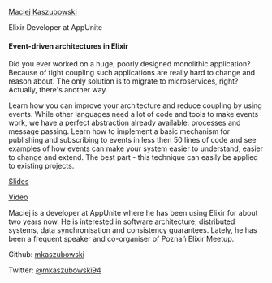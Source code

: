 [Maciej Kaszubowski](http://s3.amazonaws.com/esl-conf-stg/media/files/000/000/845/thumbnail/Maciej_Kaszubowski.jpeg?1513360220)

Elixir Developer at AppUnite

#### Event-driven architectures in Elixir

Did you ever worked on a huge, poorly designed monolithic application? Because of tight coupling such applications are really hard to change and reason about. The only solution is to migrate to microservices, right? Actually, there's another way.

Learn how you can improve your architecture and reduce coupling by using events. While other languages need a lot of code and tools to make events work, we have a perfect abstraction already available: processes and message passing. Learn how to implement a basic mechanism for publishing and subscribing to events in less then 50 lines of code and see examples of how events can make your system easier to understand, easier to change and extend. The best part - this technique can easily be applied to existing projects.

[Slides](http://s3.amazonaws.com/esl-conf-stg/media/files/000/000/875/original/Maciej_Kaszubowski_-_Event-driven_architectures_in_Elixir.pdf?1524057517)

[Video](https://youtu.be/8qDXG7tnl9w)

Maciej is a developer at AppUnite where he has been using Elixir for about two years now. He is interested in software architecture, distributed systems, data synchronisation and consistency guarantees. Lately, he has been a frequent speaker and co-organiser of Poznań Elixir Meetup.

Github: [mkaszubowski](https://github.com/mkaszubowski)

Twitter: [@mkaszubowski94](https://twitter.com/mkaszubowski94)

